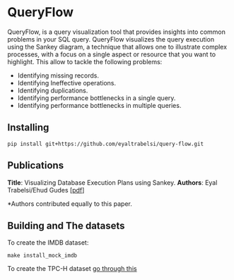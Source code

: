 # QueryFlow

QueryFlow, is a query visualization tool that provides insights into common problems in your SQL query.
QueryFlow visualizes the query execution using the Sankey diagram, a technique that allows one to illustrate complex processes, with a focus on a single aspect or resource that you want to highlight.
This allow to tackle the following problems:
-	Identifying missing records.
-	Identifying Ineffective operations.
-	Identifying duplications. 
-	Identifying performance bottlenecks in a single query.
-	Identifying performance bottlenecks in multiple queries. 


 
## Installing #
``` shell
pip install git+https://github.com/eyaltrabelsi/query-flow.git
```


## Publications #

**Title**: Visualizing Database Execution Plans using
Sankey. **Authors**: Eyal Trabelsi/Ehud Gudes [<a href="link">pdf</a>]

*Authors contributed equally to this paper.

## Building and The datasets

To create the IMDB dataset:

``` shell
make install_mock_imdb
```

To create the TPC-H dataset [go through this](https://github.com/tvondra/pg_tpch/blob/master/README.md)
